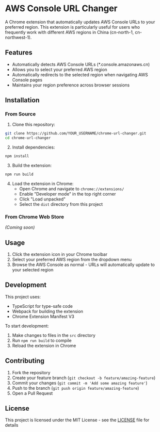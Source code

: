 # AWS Console URL Changer

A Chrome extension that automatically updates AWS Console URLs to your preferred region. This extension is particularly useful for users who frequently work with different AWS regions in China (cn-north-1, cn-northwest-1).

## Features

- Automatically detects AWS Console URLs (*.console.amazonaws.cn)
- Allows you to select your preferred AWS region
- Automatically redirects to the selected region when navigating AWS Console pages
- Maintains your region preference across browser sessions

## Installation

### From Source

1. Clone this repository:
```bash
git clone https://github.com/YOUR_USERNAME/chrome-url-changer.git
cd chrome-url-changer
```

2. Install dependencies:
```bash
npm install
```

3. Build the extension:
```bash
npm run build
```

4. Load the extension in Chrome:
   - Open Chrome and navigate to `chrome://extensions/`
   - Enable "Developer mode" in the top right corner
   - Click "Load unpacked"
   - Select the `dist` directory from this project

### From Chrome Web Store
*(Coming soon)*

## Usage

1. Click the extension icon in your Chrome toolbar
2. Select your preferred AWS region from the dropdown menu
3. Browse the AWS Console as normal - URLs will automatically update to your selected region

## Development

This project uses:
- TypeScript for type-safe code
- Webpack for building the extension
- Chrome Extension Manifest V3

To start development:

1. Make changes to files in the `src` directory
2. Run `npm run build` to compile
3. Reload the extension in Chrome

## Contributing

1. Fork the repository
2. Create your feature branch (`git checkout -b feature/amazing-feature`)
3. Commit your changes (`git commit -m 'Add some amazing feature'`)
4. Push to the branch (`git push origin feature/amazing-feature`)
5. Open a Pull Request

## License

This project is licensed under the MIT License - see the [LICENSE](LICENSE) file for details
